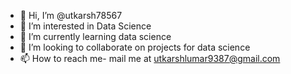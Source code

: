- 👋 Hi, I’m @utkarsh78567
- 👀 I’m interested in Data Science
- 🌱 I’m currently learning data science
- 💞️ I’m looking to collaborate on projects for data science
- 📫 How to reach me- mail me at utkarshlumar9387@gmail.com

<!---
utkarsh78567/utkarsh78567 is a ✨ special ✨ repository because its `README.md` (this file) appears on your GitHub profile.
You can click the Preview link to take a look at your changes.
--->
